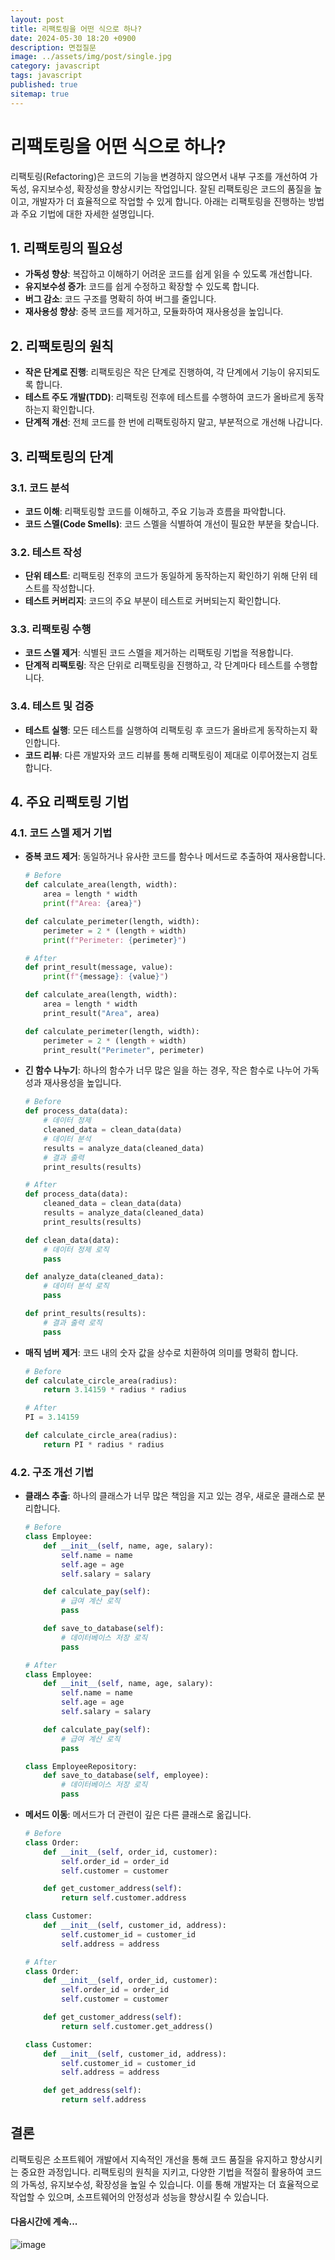 ```yaml
---
layout: post
title: 리팩토링을 어떤 식으로 하나? 
date: 2024-05-30 18:20 +0900
description: 면접질문
image: ../assets/img/post/single.jpg
category: javascript
tags: javascript 
published: true
sitemap: true
---
```



# 리팩토링을 어떤 식으로 하나?

리팩토링(Refactoring)은 코드의 기능을 변경하지 않으면서 내부 구조를 개선하여 가독성, 유지보수성, 확장성을 향상시키는 작업입니다. 잘된 리팩토링은 코드의 품질을 높이고, 개발자가 더 효율적으로 작업할 수 있게 합니다. 아래는 리팩토링을 진행하는 방법과 주요 기법에 대한 자세한 설명입니다.

## 1. 리팩토링의 필요성
- **가독성 향상**: 복잡하고 이해하기 어려운 코드를 쉽게 읽을 수 있도록 개선합니다.
- **유지보수성 증가**: 코드를 쉽게 수정하고 확장할 수 있도록 합니다.
- **버그 감소**: 코드 구조를 명확히 하여 버그를 줄입니다.
- **재사용성 향상**: 중복 코드를 제거하고, 모듈화하여 재사용성을 높입니다.

## 2. 리팩토링의 원칙
- **작은 단계로 진행**: 리팩토링은 작은 단계로 진행하여, 각 단계에서 기능이 유지되도록 합니다.
- **테스트 주도 개발(TDD)**: 리팩토링 전후에 테스트를 수행하여 코드가 올바르게 동작하는지 확인합니다.
- **단계적 개선**: 전체 코드를 한 번에 리팩토링하지 말고, 부분적으로 개선해 나갑니다.

## 3. 리팩토링의 단계
### 3.1. 코드 분석
- **코드 이해**: 리팩토링할 코드를 이해하고, 주요 기능과 흐름을 파악합니다.
- **코드 스멜(Code Smells)**: 코드 스멜을 식별하여 개선이 필요한 부분을 찾습니다.

### 3.2. 테스트 작성
- **단위 테스트**: 리팩토링 전후의 코드가 동일하게 동작하는지 확인하기 위해 단위 테스트를 작성합니다.
- **테스트 커버리지**: 코드의 주요 부분이 테스트로 커버되는지 확인합니다.

### 3.3. 리팩토링 수행
- **코드 스멜 제거**: 식별된 코드 스멜을 제거하는 리팩토링 기법을 적용합니다.
- **단계적 리팩토링**: 작은 단위로 리팩토링을 진행하고, 각 단계마다 테스트를 수행합니다.

### 3.4. 테스트 및 검증
- **테스트 실행**: 모든 테스트를 실행하여 리팩토링 후 코드가 올바르게 동작하는지 확인합니다.
- **코드 리뷰**: 다른 개발자와 코드 리뷰를 통해 리팩토링이 제대로 이루어졌는지 검토합니다.

## 4. 주요 리팩토링 기법
### 4.1. 코드 스멜 제거 기법
- **중복 코드 제거**: 동일하거나 유사한 코드를 함수나 메서드로 추출하여 재사용합니다.
  ```python
  # Before
  def calculate_area(length, width):
      area = length * width
      print(f"Area: {area}")

  def calculate_perimeter(length, width):
      perimeter = 2 * (length + width)
      print(f"Perimeter: {perimeter}")

  # After
  def print_result(message, value):
      print(f"{message}: {value}")

  def calculate_area(length, width):
      area = length * width
      print_result("Area", area)

  def calculate_perimeter(length, width):
      perimeter = 2 * (length + width)
      print_result("Perimeter", perimeter)
  ```

- **긴 함수 나누기**: 하나의 함수가 너무 많은 일을 하는 경우, 작은 함수로 나누어 가독성과 재사용성을 높입니다.
  ```python
  # Before
  def process_data(data):
      # 데이터 정제
      cleaned_data = clean_data(data)
      # 데이터 분석
      results = analyze_data(cleaned_data)
      # 결과 출력
      print_results(results)

  # After
  def process_data(data):
      cleaned_data = clean_data(data)
      results = analyze_data(cleaned_data)
      print_results(results)

  def clean_data(data):
      # 데이터 정제 로직
      pass

  def analyze_data(cleaned_data):
      # 데이터 분석 로직
      pass

  def print_results(results):
      # 결과 출력 로직
      pass
  ```

- **매직 넘버 제거**: 코드 내의 숫자 값을 상수로 치환하여 의미를 명확히 합니다.
  ```python
  # Before
  def calculate_circle_area(radius):
      return 3.14159 * radius * radius

  # After
  PI = 3.14159

  def calculate_circle_area(radius):
      return PI * radius * radius
  ```

### 4.2. 구조 개선 기법
- **클래스 추출**: 하나의 클래스가 너무 많은 책임을 지고 있는 경우, 새로운 클래스로 분리합니다.
  ```python
  # Before
  class Employee:
      def __init__(self, name, age, salary):
          self.name = name
          self.age = age
          self.salary = salary

      def calculate_pay(self):
          # 급여 계산 로직
          pass

      def save_to_database(self):
          # 데이터베이스 저장 로직
          pass

  # After
  class Employee:
      def __init__(self, name, age, salary):
          self.name = name
          self.age = age
          self.salary = salary

      def calculate_pay(self):
          # 급여 계산 로직
          pass

  class EmployeeRepository:
      def save_to_database(self, employee):
          # 데이터베이스 저장 로직
          pass
  ```

- **메서드 이동**: 메서드가 더 관련이 깊은 다른 클래스로 옮깁니다.
  ```python
  # Before
  class Order:
      def __init__(self, order_id, customer):
          self.order_id = order_id
          self.customer = customer

      def get_customer_address(self):
          return self.customer.address

  class Customer:
      def __init__(self, customer_id, address):
          self.customer_id = customer_id
          self.address = address

  # After
  class Order:
      def __init__(self, order_id, customer):
          self.order_id = order_id
          self.customer = customer

      def get_customer_address(self):
          return self.customer.get_address()

  class Customer:
      def __init__(self, customer_id, address):
          self.customer_id = customer_id
          self.address = address

      def get_address(self):
          return self.address
  ```

## 결론
리팩토링은 소프트웨어 개발에서 지속적인 개선을 통해 코드 품질을 유지하고 향상시키는 중요한 과정입니다. 리팩토링의 원칙을 지키고, 다양한 기법을 적절히 활용하여 코드의 가독성, 유지보수성, 확장성을 높일 수 있습니다. 이를 통해 개발자는 더 효율적으로 작업할 수 있으며, 소프트웨어의 안정성과 성능을 향상시킬 수 있습니다.

#### 다음시간에 계속...
![image](https://github.com/nicejmp1/nicejmp1.github.io/assets/163364733/90a41f22-19d3-4d17-b649-016d5880fa98)